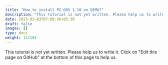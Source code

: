```yaml
---
title: "How to install PC-DOS 1.10 on QEMU?"
description: "This tutorial is not yet written. Please help us to write it. Click on 'Edit this page on GitHub' at the bottom of this page to help us."
date: 2023-03-03T07:08:56+05:30
draft: false
images: []
type: docs
weight: 122104
---
```


This tutorial is not yet written. Please help us to write it. Click on "Edit this page on GitHub" at the bottom of this page to help us.
